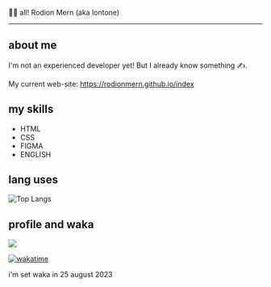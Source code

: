 
👋🏻 all! Rodion Mern (aka lontone)


---

## about me

I'm not an experienced developer yet! But I already know something ✍️.

My current web-site: https://rodionmern.github.io/index

## my skills

+ HTML
+ CSS
+ FIGMA
+ ENGLISH

## lang uses

![Top Langs](https://github-readme-stats.vercel.app/api/top-langs/?username=rodionmern&layout=compact)

## profile and waka

![](https://komarev.com/ghpvc/?username=rodionmern&style=for-the-badge)

[![wakatime](https://wakatime.com/badge/user/d52bec14-dffa-463f-81b4-063d9254b6f9.svg)](https://wakatime.com/@d52bec14-dffa-463f-81b4-063d9254b6f9)

i'm set waka in 25 august 2023
